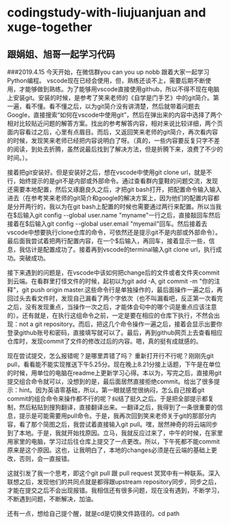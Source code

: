 # codingstudy-with-liujuanjuan and xuge-together
## 跟娟姐、旭哥一起学习代码
###2019.4.15
今天开始，在微信群you can you up nobb 跟着大家一起学习Python编程。
vscode现在已经会使用，但，熟练还谈不上，需要后期不断使用，才能够做到熟练。为了能够用vscode直接使用github，所以不得不现在电脑上安装git。安装的时候，是参考了笑来老师的《自学是门手艺》中的git简介。第一遍，看不懂。看不懂之后，以为git简介没有讲清楚，然后就带着问题去Google，直接搜索“如何在vscode中使用git”，然后在弹出来的内容中选择了两个相对比较贴近问题的解答方案。找出的参考解答内容，相对来说比较详细，两个页面内容看过之后，心里有点眉目。而后，又返回笑来老师的git简介，再次看内容的时候，发现笑来老师已经把内容说明白了呀。（真的，一些内容要反复只字不差的阅读，到处去折腾，虽然说最后找到了解决方法，但是折腾下来，浪费了不少的时间。）。

接着把git安装好。但是安装好之后，想在vscode中使用git clone url，就是不行，始终提示的是git不是内部或外部命令。通过查看群内童鞋的问题交流，发现还需要本地配置，然后又琢磨良久之后，才把git bash打开，把配置命令输入输入进去（在参考笑来老师的git简介和google的解决方案上，因为他们的配置内容都是分开两行的，我以为在git bash上配置的时候也需要通过两行来配置。所以当我在$后输入git config --global user.name "myname"一行之后，直接敲回车然后接着在$后输入git config --global user.email "myemail"回车。然后接着去vscode中想要执行clone仓库的命令，可依然还是提示git不是内部或外部命令）。最后面我尝试着把两行配置内容，在一个$后输入，再回车，接着显示一些，信息，我估计是配置成功了。接着再到vscode的terminal输入git clone url，执行成功。突破成功。

接下来遇到的问题是，在vscode中该如何把change后的文件或者文件夹commit到云端。在看群里打怪文件的时候，起初以为git add -A, git commit -m "你的注释"，git push origin master.这些命令行是单独操作的，最后面操作一遍之后，再回过头去看文件时，发现自己漏看了两个字依次（也不叫漏看吧，反正第一次看完之后，没有发现重点，当操作一次之后，才能体会句中的哪个词是重点应该注意的）。还有就是，在执行这组命令之前，一定是要在相应的仓库下执行，不然会出现：not a git repository。而后，把这几个命令操作一遍之后，接着会显示出要你登录github账号和密码，直接填写就可以了。最后，再到github网页上去查看相应仓库时，发现commit了文件的修改过后的内容。嗯，真的挺有成就感的。

现在尝试提交，怎么报错呢？是哪里弄错了吗？
重新打开行不行呢？刚刚先git pull，看看能不能实现推送下午5.25分。现在晚上8.21分接上话题，下午是在单位的时候，用单位的电脑在readme上更新学习心得。本以为，写完之后，直接用git提交组合命令就可以，没想到的是，最后面居然直接拒绝commit。给出了很多提示：hint。因为英语零基础，所以，第一眼就感觉很纳闷，怎么自己按着git commit的组合命令来操作都不行的呢？纠结了挺久之后。于是把全部提示都复制，然后粘贴到搜狗翻译，直接翻译出来。一翻译之后，我得到了一条很重要的信息，提示是可能需要用pull命令。于是，我再次回到笑来老师关于git的那部分内容，看了那个简图之后，我尝试着直接输入git pull。嘿，居然神奇的将云端同步到了本地。于是，我就开始找原因。立马，我就反应过来了，中午的时候，在家里用家里的电脑，学习过后往仓库上提交了一点更改。所以，下午死都不能commit原来是这个原因。这也，让我明白了，本地的changes必须是在云端的基础上更改，否则，会一直报错。

这就引发了我一个思考，即这个git pull 跟 pull request 冥冥中有一种联系。深入联想之后，发现他们的共同点就是都得跟upstream repository同步，同步之后，才能在提交之后不会出现报错。我相信还有很多问题，现在没有遇到，不断学习，不断遇到问题，不断解决，加油。

还有一点，想给自己提个醒，就是cd是切换文件路径的。cd path